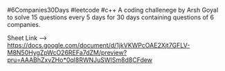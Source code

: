 #6Companies30Days #leetcode #c++
A coding challenege by Arsh Goyal to solve 15 questions every 5 days for 30 days containing questions of 6 companies.

Sheet Link --> https://docs.google.com/document/d/1jkVKWPcOAE2Xjt7GFLV-M8N50HygZpWcO26REFa7dZM/preview?pru=AAABhZxvZHo*0ql8RWNJuSWISm8d8CFdew
